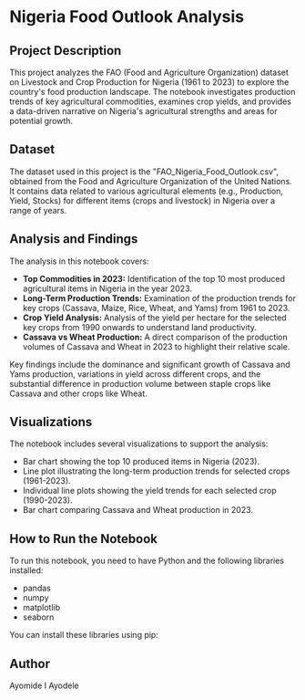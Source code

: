 # Nigeria Food Outlook Analysis

## Project Description

This project analyzes the FAO (Food and Agriculture Organization) dataset on Livestock and Crop Production for Nigeria (1961 to 2023) to explore the country's food production landscape. The notebook investigates production trends of key agricultural commodities, examines crop yields, and provides a data-driven narrative on Nigeria's agricultural strengths and areas for potential growth.

## Dataset

The dataset used in this project is the "FAO_Nigeria_Food_Outlook.csv", obtained from the Food and Agriculture Organization of the United Nations. It contains data related to various agricultural elements (e.g., Production, Yield, Stocks) for different items (crops and livestock) in Nigeria over a range of years.

## Analysis and Findings

The analysis in this notebook covers:

- **Top Commodities in 2023:** Identification of the top 10 most produced agricultural items in Nigeria in the year 2023.
- **Long-Term Production Trends:** Examination of the production trends for key crops (Cassava, Maize, Rice, Wheat, and Yams) from 1961 to 2023.
- **Crop Yield Analysis:** Analysis of the yield per hectare for the selected key crops from 1990 onwards to understand land productivity.
- **Cassava vs Wheat Production:** A direct comparison of the production volumes of Cassava and Wheat in 2023 to highlight their relative scale.

Key findings include the dominance and significant growth of Cassava and Yams production, variations in yield across different crops, and the substantial difference in production volume between staple crops like Cassava and other crops like Wheat.

## Visualizations

The notebook includes several visualizations to support the analysis:

- Bar chart showing the top 10 produced items in Nigeria (2023).
- Line plot illustrating the long-term production trends for selected crops (1961-2023).
- Individual line plots showing the yield trends for each selected crop (1990-2023).
- Bar chart comparing Cassava and Wheat production in 2023.

## How to Run the Notebook

To run this notebook, you need to have Python and the following libraries installed:

- pandas
- numpy
- matplotlib
- seaborn

You can install these libraries using pip:

## Author
Ayomide I Ayodele
